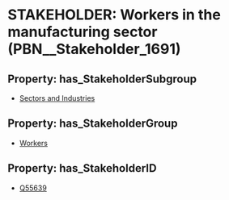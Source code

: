 # STAKEHOLDER: __Workers in the manufacturing sector__ (PBN__Stakeholder_1691)

## Property: has_StakeholderSubgroup

* [Sectors and Industries](PBN__StakeholderSubgroup_25)

## Property: has_StakeholderGroup

* [Workers](PBN__StakeholderGroup_2)

## Property: has_StakeholderID

* [Q55639](Q55639)

